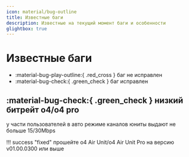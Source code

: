 ```yaml
---
icon: material/bug-outline
title: Известные баги
description: Известные на текущий момент баги и особенности
glightbox: true
---
```


# Известные баги

* :material-bug-play-outline:{ .red_cross } баг не исправлен
* :material-bug-check:{ .green_check } баг исправлен

## :material-bug-check:{ .green_check }  низкий битрейт o4/o4 pro

у части пользователей в авто режиме каналов юниты выдают не больше 15/30Mbps

!!! success "fixed"
    прошейте o4 Air Unit/o4 Air Unit Pro на версию v01.00.0300 или выше